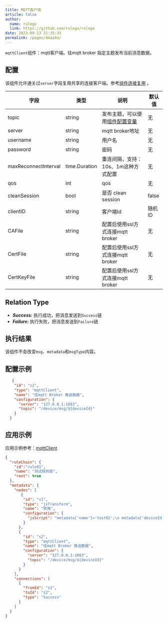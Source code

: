 ```yaml
---
title: MQTT客户端
article: false
author: 
  name: rulego
  link: https://github.com/rulego/rulego
date: 2023-09-13 21:35:33
permalink: /pages/44aa9a/
---
```


`mqttClient`组件：mqtt客户端。往mqtt broker 指定主题发布当前消息数据。

## 配置
该组件允许通关过`server`字段复用共享的连接客户端。参考[组件连接复用](/pages/baa05d/) 。

| 字段                   | 类型            | 说明                                | 默认值   |
|----------------------|---------------|-----------------------------------|-------|
| topic                | string        | 发布主题，可以使用[组件配置变量](/pages/baa05c/) | 无     |
| server               | string        | mqtt broker地址                     | 无     |
| username             | string        | 用户名                               | 无     |
| password             | string        | 密码                                | 无     |
| maxReconnectInterval | time.Duration | 重连间隔，支持：10s、1m这种方式配置              | 无     |
| qos                  | int           | qos                               | 无     |
| cleanSession         | bool          | 是否 clean session                  | false |
| clientID             | string        | 客户端Id                             | 随机ID  |
| CAFile               | string        | 配置后使用ssl方式连接mqtt broker           | 无     |
| CertFile             | string        | 配置后使用ssl方式连接mqtt broker           | 无     |
| CertKeyFile          | string        | 配置后使用ssl方式连接mqtt broker           | 无     |


## Relation Type

- ***Success:*** 执行成功，把消息发送到`Success`链
- ***Failure:*** 执行失败，把消息发送到`Failure`链

## 执行结果

该组件不会改变`msg`、`metadata`和`msgType`内容。

## 配置示例

```json
   {
    "id": "s2",
    "type": "mqttClient",
    "name": "往mqtt Broker 推送数据",
    "configuration": {
      "server": "127.0.0.1:1883",
      "topic": "/device/msg/${deviceId}"
    }
  }
```

## 应用示例

应用示例参考：[mqttClient](https://github.com/rulego/rulego/blob/main/examples/mqtt_client/mqtt_client.go)

```json
{
  "ruleChain": {
	"id":"rule01",
    "name": "测试规则链",
    "root": true
  },
  "metadata": {
    "nodes": [
       {
        "id": "s1",
        "type": "jsTransform",
        "name": "转换",
        "configuration": {
          "jsScript": "metadata['name']='test02';\n metadata['deviceId']='id01';\n msg['addField']='addValue2'; return {'msg':msg,'metadata':metadata,'msgType':msgType};"
        }
      },
      {
        "id": "s2",
        "type": "mqttClient",
        "name": "往mqtt Broker 推送数据",
        "configuration": {
          "server": "127.0.0.1:1883",
          "topic": "/device/msg/${deviceId}"
        }
      }
    ],
    "connections": [
      {
        "fromId": "s1",
        "toId": "s2",
        "type": "Success"
      }
    ]
  }
}
```